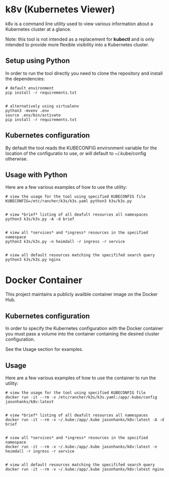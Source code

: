 # k8v (Kubernetes Viewer)

k8v is a command line utility used to view various information about a Kubernetes cluster at a glance. 

Note: this tool is not intended as a replacement for **kubectl** and is only intended to provide more flexible 
visibility into a Kubernetes cluster.



## Setup using Python

In order to run the tool directly you need to clone the repository and install the dependencies:

    # default environment
    pip install -r requirements.txt


    # alternatively using virtualenv
    python3 -mvenv .env
    source .env/bin/activate
    pip install -r requirements.txt



## Kubernetes configuration

By default the tool reads the KUBECONFIG environment variable for the location of the configuratio to use, or
will default to ~/.kube/config otherwise.



## Usage with Python

Here are a few various examples of how to use the utility:


    # view the usage for the tool using specified KUBECONFIG file
    KUBECONFIG=/etc/rancher/k3s/k3s.yaml python3 k3s/k3s.py


    # view *brief* listing of all deafult resources all namespaces
    python3 k3s/k3s.py -A -d brief

    
    # view all *services* and *ingress* resources in the specified namespace
    python3 k3s/k3s.py -n heimdall -r ingress -r service


    # view all default resources matching the specififed search query
    python3 k3s/k3s.py nginx



# Docker Container

This project maintains a publicly availble container image on the Docker Hub. 



## Kubernetes configuration

In order to specify the Kubernetes configuration with the Docker container you must pass a volume into the 
container containing the desired cluster configuration. 

See the Usage section for examples.


## Usage

Here are a few various examples of how to use the container to run the utility:


    # view the usage for the tool using specified KUBECONFIG file
    docker run -it --rm -v /etc/rancher/k3s/k3s.yaml:/app/.kube/config jasonhanks/k8v:latest


    # view *brief* listing of all deafult resources all namespaces
    docker run -it --rm -v ~/.kube:/app/.kube jasonhanks/k8v:latest -A -d brief

    
    # view all *services* and *ingress* resources in the specified namespace
    docker run -it --rm -v ~/.kube:/app/.kube jasonhanks/k8v:latest -n heimdall -r ingress -r service


    # view all default resources matching the specififed search query
    docker run -it --rm -v ~/.kube:/app/.kube jasonhanks/k8v:latest nginx
